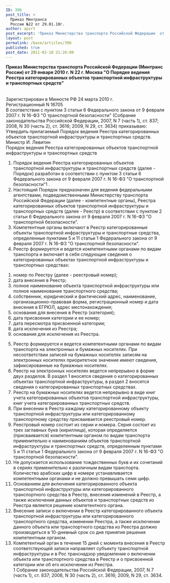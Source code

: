 ```yaml
---
ID: 396
post_title: >
  Приказ Минтранса
  России №22 от 29.01.10г.
author: apsrt
post_excerpt: 'Приказ Министерства транспорта Российской Федерации  от 29 января 2010 г. № 22  &quot;О Порядке ведения Реестра категорированных объектов транспортной инфраструктуры и транспортных средств&quot;'
layout: post
permalink: /base/articles/396
published: true
post_date: 2011-02-18 21:26:00
---
```

<strong>Приказ Министерства транспорта Российской Федерации (Минтранс России) от 29 января 2010 г. N 22 г. Москва &quot;О Порядке ведения Реестра категорированных объектов транспортной инфраструктуры и транспортных средств&quot;</strong> <br />
<br />
 	<br />
Зарегистрирован в Минюсте РФ 24 марта 2010 г.<br />
Регистрационный N 16705<br />
В соответствии с пунктом 3 статьи 6 Федерального закона от 9 февраля 2007 г. N 16-ФЗ &quot;О транспортной безопасности&quot; (Собрание законодательства Российской Федерации, 2007, N 7 (часть 1), ст. 837; 2008, N 30 (часть 2), ст. 3616; 2009, N 29, ст. 3634) приказываю:<br />
Утвердить прилагаемый Порядок ведения Реестра категорированных объектов транспортной инфраструктуры и транспортных средств.<br />
Министр И. Левитин<br />
Порядок ведения Реестра категорированных объектов транспортной инфраструктуры и транспортных средств<br />
1. Порядок ведения Реестра категорированных объектов транспортной инфраструктуры и транспортных средств (далее - Порядок) разработан в соответствии с пунктом 3 статьи 6 Федерального закона от 9 февраля 2007 г. N 16-ФЗ &quot;О транспортной безопасности&quot;1 .<br />
2. Настоящий Порядок предназначен для ведения федеральными агентствами, подведомственными Министерству транспорта Российской Федерации (далее - компетентные органы), Реестра категорированных объектов транспортной инфраструктуры и транспортных средств (далее - Реестр) в соответствии с пунктом 2 статьи 6 Федерального закона от 9 февраля 2007 г. N 16-ФЗ &quot;О транспортной безопасности&quot;.<br />
3. Компетентные органы включают в Реестр категорированные объекты транспортной инфраструктуры и транспортные средства, определенные пунктами 5 и 11 статьи 1 Федерального закона от 9 февраля 2007 г. N 16-ФЗ &quot;О транспортной безопасности&quot;.<br />
4. Реестр формируется и ведется компетентными органами по видам транспорта и включает в себя следующие сведения о категорированных объектах транспортной инфраструктуры и транспортных средствах:<br />
1) номер по Реестру (далее - реестровый номер);<br />
2) дата внесения в Реестр;<br />
3) полное наименование объекта транспортной инфраструктуры или полное наименование транспортного средства;<br />
4) собственник, юридический и фактический адрес, наименование, организационно-правовая форма, регистрационный номер и дата внесения в ЕГРЮЛ, адрес местонахождения;<br />
5) основания для внесения в Реестр (категория);<br />
6) дата присвоения категории и ее номер;<br />
7) дата пересмотра присвоенной категории;<br />
8) дата исключения из Реестра;<br />
9) основания для исключения из Реестра.<br />
5. Реестр формируется и ведется компетентными органами по видам транспорта на электронных и бумажных носителях. При несоответствии записей на бумажных носителях записям на электронных носителях приоритетное значение имеют сведения, зафиксированные на бумажных носителях.<br />
6. Реестр на электронных носителях ведется непрерывно в форме двух разделов. В раздел 1 вносятся сведения о категорированных объектах транспортной инфраструктуры, в раздел 2 вносятся сведения о категорированных транспортных средствах.<br />
7. Реестр на бумажных носителях ведется непрерывно в виде книг учета категорированных объектов транспортной инфраструктуры, книг учета категорированных транспортных средств.<br />
8. При внесении в Реестр каждому категорированному объекту транспортной инфраструктуры или категорированному транспортному средству присваивается реестровый номер.<br />
9. Реестровый номер состоит из серии и номера. Серия состоит из трех заглавных букв (кириллица), которая определяется (присваивается) компетентным органом по видам транспорта применительно к наименованиям объектов транспортной инфраструктуры и транспортных средств, определенным пунктами 5 и 11 статьи 1 Федерального закона от 9 февраля 2007 г. N 16-ФЗ &quot;О транспортной безопасности&quot;.<br />
10. Не допускается использование тождественных букв и их сочетаний в сериях применительно к различным видам транспорта. Количество арабских цифр в номере устанавливается компетентными органами и не должно превышать семи цифр.<br />
11. Основанием для включения категорированного объекта транспортной инфраструктуры или категорированного транспортного средства в Реестр, внесения изменений в Реестр, а также исключения данных объектов и транспортных средств из Реестра является решение компетентного органа.<br />
12. Внесение записи о включении в Реестр категорированного объекта транспортной инфраструктуры или категорированного транспортного средства, изменении Реестра, а также исключении данного объекта или транспортного средства из Реестра должно производиться в 10-дневный срок со дня принятия решения компетентным органом.<br />
13. Компетентный орган в течение 15 дней с момента внесения в Реестр соответствующей записи направляет субъекту транспортной инфраструктуры и в Рос транснадзор уведомление о включении объекта или транспортного средства в Реестр и о присвоенной категории или об его исключении из Реестра.<br />
1 Собрание законодательства Российской Федерации, 2007, N 7 (часть 1), ст. 837; 2008, N 30 (часть 2), ст. 3616; 2009, N 29, ст. 3634.